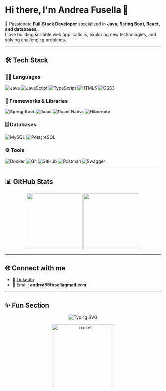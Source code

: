 # Hi there, I'm Andrea Fusella 👋

🚀 Passionate **Full-Stack Developer** specialized in **Java, Spring Boot, React, and databases**.  
I love building scalable web applications, exploring new technologies, and solving challenging problems.  

---

## 🛠️ Tech Stack

### 👨‍💻 Languages
![Java](https://img.shields.io/badge/Java-%23ED8B00?style=for-the-badge&logo=java&logoColor=white)
![JavaScript](https://img.shields.io/badge/JavaScript-%23F7DF1E?style=for-the-badge&logo=javascript&logoColor=black)
![TypeScript](https://img.shields.io/badge/TypeScript-%23007ACC?style=for-the-badge&logo=typescript&logoColor=white)
![HTML5](https://img.shields.io/badge/HTML5-%23E34F26?style=for-the-badge&logo=html5&logoColor=white)
![CSS3](https://img.shields.io/badge/CSS3-%231572B6?style=for-the-badge&logo=css3&logoColor=white)


### 🚀 Frameworks & Libraries
![Spring Boot](https://img.shields.io/badge/Spring%20Boot-%236DB33F?style=for-the-badge&logo=spring&logoColor=white)
![React](https://img.shields.io/badge/React-%2361DAFB?style=for-the-badge&logo=react&logoColor=black)
![React Native](https://img.shields.io/badge/React%20Native-%2361DAFB?style=for-the-badge&logo=react&logoColor=black)
![Hibernate](https://img.shields.io/badge/Hibernate-%23E4403F?style=for-the-badge&logo=hibernate&logoColor=white)


### 🗄️ Databases
![MySQL](https://img.shields.io/badge/MySQL-%2300f?style=for-the-badge&logo=mysql&logoColor=white)
![PostgreSQL](https://img.shields.io/badge/PostgreSQL-%23336791?style=for-the-badge&logo=postgresql&logoColor=white)


### ⚙️ Tools
![Docker](https://img.shields.io/badge/Docker-%230db7ed?style=for-the-badge&logo=docker&logoColor=white)
![Git](https://img.shields.io/badge/Git-%23F05033?style=for-the-badge&logo=git&logoColor=white)
![GitHub](https://img.shields.io/badge/GitHub-%23121011?style=for-the-badge&logo=github&logoColor=white)
![Postman](https://img.shields.io/badge/Postman-%23FF6C37?style=for-the-badge&logo=postman&logoColor=white)
![Swagger](https://img.shields.io/badge/Swagger-%23FFFFFF?style=for-the-badge&logo=swagger&logoColor=black)


---

## 📊 GitHub Stats

<p align="center">
  <img height="180em" src="https://github-readme-stats.vercel.app/api?username=Andreafusella&show_icons=true&theme=tokyonight" />
  <img height="180em" src="https://github-readme-stats.vercel.app/api/top-langs/?username=Andreafusella&layout=compact&theme=tokyonight"/>
</p>

---

## 🌐 Connect with me

- 💼 [LinkedIn](https://www.linkedin.com/in/andrea-fusella/)  
- 📧 Email: **andrea55fusellagmail.com**  

---

## ✨ Fun Section

<p align="center">
  <img src="https://readme-typing-svg.demolab.com?font=Fira+Code&size=24&pause=1000&color=1F51FF&center=true&vCenter=true&width=435&lines=Full-Stack+Developer;Java+%7C+SpringBoot+%7C+React;Always+learning+new+things+🚀" alt="Typing SVG" />
</p>

<p align="center">
  <img src="https://media.giphy.com/media/5Zesu5VPNGJlm/giphy.gif" width="200" alt="rocket"/>
</p>
